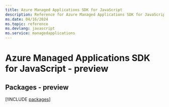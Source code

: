 ```yaml
---
title: Azure Managed Applications SDK for JavaScript
description: Reference for Azure Managed Applications SDK for JavaScript
ms.date: 04/16/2024
ms.topic: reference
ms.devlang: javascript
ms.service: managedapplications
---
```

# Azure Managed Applications SDK for JavaScript - preview
## Packages - preview
[!INCLUDE [packages](managed-applications-index.md)]